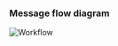 ### Message flow diagram
![Workflow](https://user-images.githubusercontent.com/52700986/142016339-b6581002-3c11-4646-9fdf-e8d6a2aed302.PNG)
